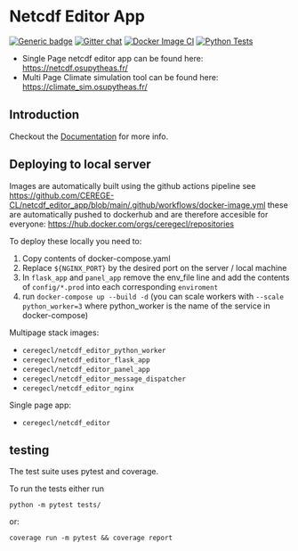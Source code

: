 # Netcdf Editor App
[![Generic badge](https://img.shields.io/badge/Docs-up-green.svg)](https://cerege-cl.github.io/netcdf_editor_app/)
[![Gitter chat](https://badges.gitter.im/gitterHQ/gitter.png)](https://gitter.im/netcdf_editor_app/community)
[![Docker Image CI](https://github.com/CEREGE-CL/netcdf_editor_app/actions/workflows/docker-image.yml/badge.svg)](https://github.com/CEREGE-CL/netcdf_editor_app/actions/workflows/docker-image.yml)
[![Python Tests](https://github.com/CEREGE-CL/netcdf_editor_app/actions/workflows/python-app-flask-test.yml/badge.svg)](https://github.com/CEREGE-CL/netcdf_editor_app/actions/workflows/python-app-flask-test.yml)



- Single Page netcdf editor app can be found here: https://netcdf.osupytheas.fr/
- Multi Page Climate simulation tool can be found here: https://climate_sim.osupytheas.fr/

## Introduction

Checkout the [Documentation](https://paleoclim-cnrs.github.io/netcdf_editor_app/) for more info.

## Deploying to local server

Images are automatically built using the github actions pipeline see https://github.com/CEREGE-CL/netcdf_editor_app/blob/main/.github/workflows/docker-image.yml these are automatically pushed to dockerhub and are therefore accesible for everyone: https://hub.docker.com/orgs/ceregecl/repositories

To deploy these locally you need to:
1. Copy contents of docker-compose.yaml
1. Replace `${NGINX_PORT}` by the desired port on the server / local machine
1. In `flask_app` and `panel_app` remove the env_file line and add the contents of `config/*.prod` into each corresponding `enviroment`
1. run `docker-compose up --build -d` (you can scale workers with `--scale python_worker=3` where python_worker is the name of the service in docker-compose)

Multipage stack images:
- `ceregecl/netcdf_editor_python_worker`
- `ceregecl/netcdf_editor_flask_app`
- `ceregecl/netcdf_editor_panel_app`
- `ceregecl/netcdf_editor_message_dispatcher`
- `ceregecl/netcdf_editor_nginx`

Single page app:
- `ceregecl/netcdf_editor`


## testing

The test suite uses pytest and coverage.

To run the tests either run
```shell
python -m pytest tests/
```
or:
```shell
coverage run -m pytest && coverage report
```

